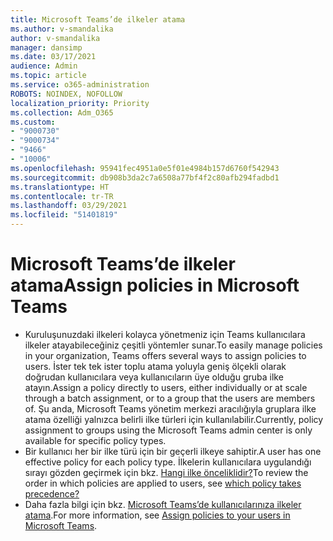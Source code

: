 ```yaml
---
title: Microsoft Teams’de ilkeler atama
ms.author: v-smandalika
author: v-smandalika
manager: dansimp
ms.date: 03/17/2021
audience: Admin
ms.topic: article
ms.service: o365-administration
ROBOTS: NOINDEX, NOFOLLOW
localization_priority: Priority
ms.collection: Adm_O365
ms.custom:
- "9000730"
- "9000734"
- "9466"
- "10006"
ms.openlocfilehash: 95941fec4951a0e5f01e4984b157d6760f542943
ms.sourcegitcommit: db908b3da2c7a6508a77bf4f2c80afb294fadbd1
ms.translationtype: HT
ms.contentlocale: tr-TR
ms.lasthandoff: 03/29/2021
ms.locfileid: "51401819"
---
```

# <a name="assign-policies-in-microsoft-teams"></a><span data-ttu-id="dcf7b-102">Microsoft Teams’de ilkeler atama</span><span class="sxs-lookup"><span data-stu-id="dcf7b-102">Assign policies in Microsoft Teams</span></span>

- <span data-ttu-id="dcf7b-103">Kuruluşunuzdaki ilkeleri kolayca yönetmeniz için Teams kullanıcılara ilkeler atayabileceğiniz çeşitli yöntemler sunar.</span><span class="sxs-lookup"><span data-stu-id="dcf7b-103">To easily manage policies in your organization, Teams offers several ways to assign policies to users.</span></span> <span data-ttu-id="dcf7b-104">İster tek tek ister toplu atama yoluyla geniş ölçekli olarak doğrudan kullanıcılara veya kullanıcıların üye olduğu gruba ilke atayın.</span><span class="sxs-lookup"><span data-stu-id="dcf7b-104">Assign a policy directly to users, either individually or at scale through a batch assignment, or to a group that the users are members of.</span></span>  <span data-ttu-id="dcf7b-105">Şu anda, Microsoft Teams yönetim merkezi aracılığıyla gruplara ilke atama özelliği yalnızca belirli ilke türleri için kullanılabilir.</span><span class="sxs-lookup"><span data-stu-id="dcf7b-105">Currently, policy assignment to groups using the Microsoft Teams admin center is only available for specific policy types.</span></span> 
- <span data-ttu-id="dcf7b-106">Bir kullanıcı her bir ilke türü için bir geçerli ilkeye sahiptir.</span><span class="sxs-lookup"><span data-stu-id="dcf7b-106">A user has one effective policy for each policy type.</span></span> <span data-ttu-id="dcf7b-107">İlkelerin kullanıcılara uygulandığı sırayı gözden geçirmek için bkz. [Hangi ilke önceliklidir?](https://docs.microsoft.com/microsoftteams/assign-policies#which-policy-takes-precedence)</span><span class="sxs-lookup"><span data-stu-id="dcf7b-107">To review the order in which policies are applied to users, see [which policy takes precedence?](https://docs.microsoft.com/microsoftteams/assign-policies#which-policy-takes-precedence)</span></span>
- <span data-ttu-id="dcf7b-108">Daha fazla bilgi için bkz. [Microsoft Teams’de kullanıcılarınıza ilkeler atama](https://docs.microsoft.com/microsoftteams/assign-policies).</span><span class="sxs-lookup"><span data-stu-id="dcf7b-108">For more information, see [Assign policies to your users in Microsoft Teams](https://docs.microsoft.com/microsoftteams/assign-policies).</span></span>
